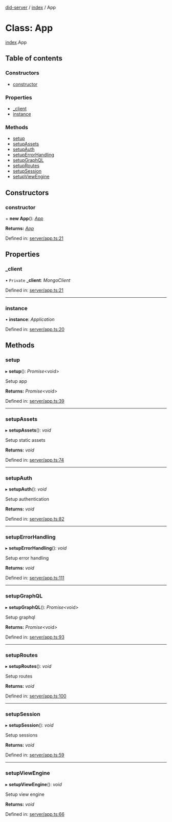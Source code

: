 [did-server](../README.md) / [index](../modules/index.md) / App

# Class: App

[index](../modules/index.md).App

## Table of contents

### Constructors

- [constructor](index.app.md#constructor)

### Properties

- [\_client](index.app.md#_client)
- [instance](index.app.md#instance)

### Methods

- [setup](index.app.md#setup)
- [setupAssets](index.app.md#setupassets)
- [setupAuth](index.app.md#setupauth)
- [setupErrorHandling](index.app.md#setuperrorhandling)
- [setupGraphQL](index.app.md#setupgraphql)
- [setupRoutes](index.app.md#setuproutes)
- [setupSession](index.app.md#setupsession)
- [setupViewEngine](index.app.md#setupviewengine)

## Constructors

### constructor

\+ **new App**(): [*App*](app.app-1.md)

**Returns:** [*App*](app.app-1.md)

Defined in: [server/app.ts:21](https://github.com/Puzzlepart/did/blob/f9e4ba75/server/app.ts#L21)

## Properties

### \_client

• `Private` **\_client**: *MongoClient*

Defined in: [server/app.ts:21](https://github.com/Puzzlepart/did/blob/f9e4ba75/server/app.ts#L21)

___

### instance

• **instance**: *Application*

Defined in: [server/app.ts:20](https://github.com/Puzzlepart/did/blob/f9e4ba75/server/app.ts#L20)

## Methods

### setup

▸ **setup**(): *Promise*<void\>

Setup app

**Returns:** *Promise*<void\>

Defined in: [server/app.ts:39](https://github.com/Puzzlepart/did/blob/f9e4ba75/server/app.ts#L39)

___

### setupAssets

▸ **setupAssets**(): *void*

Setup static assets

**Returns:** *void*

Defined in: [server/app.ts:74](https://github.com/Puzzlepart/did/blob/f9e4ba75/server/app.ts#L74)

___

### setupAuth

▸ **setupAuth**(): *void*

Setup authentication

**Returns:** *void*

Defined in: [server/app.ts:82](https://github.com/Puzzlepart/did/blob/f9e4ba75/server/app.ts#L82)

___

### setupErrorHandling

▸ **setupErrorHandling**(): *void*

Setup error handling

**Returns:** *void*

Defined in: [server/app.ts:111](https://github.com/Puzzlepart/did/blob/f9e4ba75/server/app.ts#L111)

___

### setupGraphQL

▸ **setupGraphQL**(): *Promise*<void\>

Setup graphql

**Returns:** *Promise*<void\>

Defined in: [server/app.ts:93](https://github.com/Puzzlepart/did/blob/f9e4ba75/server/app.ts#L93)

___

### setupRoutes

▸ **setupRoutes**(): *void*

Setup routes

**Returns:** *void*

Defined in: [server/app.ts:100](https://github.com/Puzzlepart/did/blob/f9e4ba75/server/app.ts#L100)

___

### setupSession

▸ **setupSession**(): *void*

Setup sessions

**Returns:** *void*

Defined in: [server/app.ts:59](https://github.com/Puzzlepart/did/blob/f9e4ba75/server/app.ts#L59)

___

### setupViewEngine

▸ **setupViewEngine**(): *void*

Setup view engine

**Returns:** *void*

Defined in: [server/app.ts:66](https://github.com/Puzzlepart/did/blob/f9e4ba75/server/app.ts#L66)
